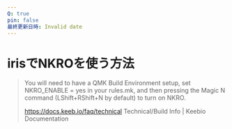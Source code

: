 ```yaml
---
Q: true
pin: false
最終更新日時: Invalid date
---
```

# irisでNKROを使う方法

> You will need to have a QMK Build Environment setup, set NKRO_ENABLE = yes in your rules.mk, and then pressing the Magic N command (LShift+RShift+N by default) to turn on NKRO.
> 
> https://docs.keeb.io/faq/technical Technical/Build Info | Keebio Documentation